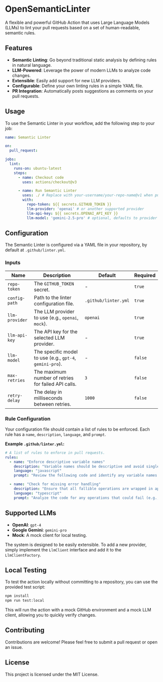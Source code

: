 # OpenSemanticLinter

A flexible and powerful GitHub Action that uses Large Language Models (LLMs) to lint your pull requests based on a set of human-readable, semantic rules.

## Features

-   **Semantic Linting**: Go beyond traditional static analysis by defining rules in natural language.
-   **LLM-Powered**: Leverage the power of modern LLMs to analyze code changes.
-   **Extensible**: Easily add support for new LLM providers.
-   **Configurable**: Define your own linting rules in a simple YAML file.
-   **PR Integration**: Automatically posts suggestions as comments on your pull requests.

## Usage

To use the Semantic Linter in your workflow, add the following step to your job:

```yaml
name: Semantic Linter

on:
  pull_request:

jobs:
  lint:
    runs-on: ubuntu-latest
    steps:
      - name: Checkout code
        uses: actions/checkout@v3

      - name: Run Semantic Linter
        uses: ./ # Replace with your-username/your-repo-name@v1 when published
        with:
          repo-token: ${{ secrets.GITHUB_TOKEN }}
          llm-provider: 'openai' # or another supported provider
          llm-api-key: ${{ secrets.OPENAI_API_KEY }}
          llm-model: 'gemini-2.5-pro' # optional, defaults to provider's default
```

## Configuration

The Semantic Linter is configured via a YAML file in your repository, by default at `.github/linter.yml`.

### Inputs

| Name             | Description                                            | Default                | Required |
| ---------------- | ------------------------------------------------------ | ---------------------- | -------- |
| `repo-token`     | The `GITHUB_TOKEN` secret.                             | -                      | `true`   |
| `config-path`    | Path to the linter configuration file.                 | `.github/linter.yml`   | `true`   |
| `llm-provider`   | The LLM provider to use (e.g., `openai`, `mock`).      | `openai`               | `true`   |
| `llm-api-key`    | The API key for the selected LLM provider.             | -                      | `true`   |
| `llm-model`      | The specific model to use (e.g., `gpt-4`, `gemini-pro`). | -                      | `false`  |
| `max-retries`    | The maximum number of retries for failed API calls.    | `3`                    | `false`  |
| `retry-delay`    | The delay in milliseconds between retries.             | `1000`                 | `false`  |

### Rule Configuration

Your configuration file should contain a list of rules to be enforced. Each rule has a `name`, `description`, `language`, and `prompt`.

**Example `.github/linter.yml`:**

```yaml
# A list of rules to enforce in pull requests.
rules:
  - name: "Enforce descriptive variable names"
    description: "Variable names should be descriptive and avoid single-letter names, except for loop counters."
    language: "javascript"
    prompt: "Review the following code and identify any variable names that are not descriptive. Suggest better names."

  - name: "Check for missing error handling"
    description: "Ensure that all fallible operations are wrapped in appropriate error handling blocks (e.g., try-catch)."
    language: "typescript"
    prompt: "Analyze the code for any operations that could fail (e.g., API calls, file I/O) and are not handled with try-catch or .catch()."
```

## Supported LLMs

-   **OpenAI**: `gpt-4`
-   **Google Gemini**: `gemini-pro`
-   **Mock**: A mock client for local testing.

The system is designed to be easily extensible. To add a new provider, simply implement the `LlmClient` interface and add it to the `LlmClientFactory`.

## Local Testing

To test the action locally without committing to a repository, you can use the provided test script:

```bash
npm install
npm run test:local
```

This will run the action with a mock GitHub environment and a mock LLM client, allowing you to quickly verify changes.

## Contributing

Contributions are welcome! Please feel free to submit a pull request or open an issue.

## License

This project is licensed under the MIT License.
